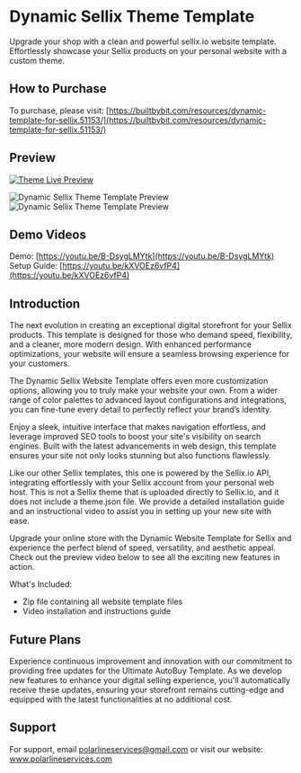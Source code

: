 
# Dynamic Sellix Theme Template

Upgrade your shop with a clean and powerful sellix.io website template. Effortlessly showcase your Sellix products on your personal website with a custom theme.


## How to Purchase
To purchase, please visit: [https://builtbybit.com/resources/dynamic-template-for-sellix.51153/](https://builtbybit.com/resources/dynamic-template-for-sellix.51153/)
## Preview

[![Theme Live Preview](https://i.imgur.com/J2IMKqU.jpeg)](https://dynamic.polarlineservices.com)

![Dynamic Sellix Theme Template Preview](https://i.imgur.com/74Qte2T.jpeg)
![Dynamic Sellix Theme Template Preview](https://i.imgur.com/j0quf27.jpeg)


## Demo Videos



Demo: [https://youtu.be/B-DsygLMYtk](https://youtu.be/B-DsygLMYtk) \
Setup Guide: [https://youtu.be/kXVOEz6vfP4](https://youtu.be/kXVOEz6vfP4)
## Introduction

The next evolution in creating an exceptional digital storefront for your Sellix products. This template is designed for those who demand speed, flexibility, and a cleaner, more modern design. With enhanced performance optimizations, your website will ensure a seamless browsing experience for your customers.

The Dynamic Sellix Website Template offers even more customization options, allowing you to truly make your website your own. From a wider range of color palettes to advanced layout configurations and integrations, you can fine-tune every detail to perfectly reflect your brand’s identity.

Enjoy a sleek, intuitive interface that makes navigation effortless, and leverage improved SEO tools to boost your site's visibility on search engines. Built with the latest advancements in web design, this template ensures your site not only looks stunning but also functions flawlessly.

Like our other Sellix templates, this one is powered by the Sellix.io API, integrating effortlessly with your Sellix account from your personal web host. This is not a Sellix theme that is uploaded directly to Sellix.io, and it does not include a theme.json file. We provide a detailed installation guide and an instructional video to assist you in setting up your new site with ease.

Upgrade your online store with the Dynamic Website Template for Sellix and experience the perfect blend of speed, versatility, and aesthetic appeal. Check out the preview video below to see all the exciting new features in action.

What's Included: 
- Zip file containing all website template files
- Video installation and instructions guide

## Future Plans
Experience continuous improvement and innovation with our commitment to providing free updates for the Ultimate AutoBuy Template. As we develop new features to enhance your digital selling experience, you'll automatically receive these updates, ensuring your storefront remains cutting-edge and equipped with the latest functionalities at no additional cost.
## Support
For support, email polarlineservices@gmail.com or visit our website: www.polarlineservices.com
